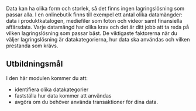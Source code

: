 Data kan ha olika form och storlek, så det finns ingen lagringslösning som passar alla. I en onlinebutik finns till exempel ett antal olika datamängder: data i produktkatalogen, mediefiler som foton och videor samt finansiella affärsdata. Varje datamängd har olika krav och det är ditt jobb att ta reda på vilken lagringslösning som passar bäst. De viktigaste faktorerna när du väljer lagringslösning är datakategorierna, hur data ska användas och vilken prestanda som krävs.

## <a name="learning-objectives"></a>Utbildningsmål
I den här modulen kommer du att:

- identifiera olika datakategorier
- fastställa hur data kommer att användas
- avgöra om du behöver använda transaktioner för dina data. 
